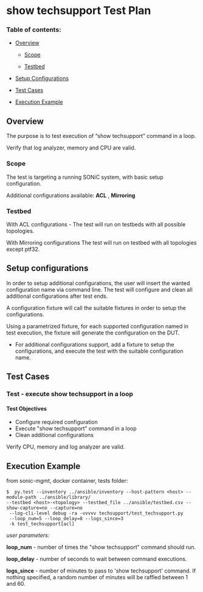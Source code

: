 # show techsupport Test Plan

### Table of contents:
- [Overview](#overview)

  * [Scope](#scope)

  * [Testbed](#testbed)

- [Setup Configurations](#setup-configurations)

- [Test Cases](#test-cases)

- [Execution Example](#execution-example)


## Overview
The purpose is to test execution of “show techsupport” command in a loop. 

Verify that log analyzer, memory and CPU are valid. 


### Scope
The test is targeting a running SONiC system, with basic setup configuration. 

Additional configurations available: **ACL** , **Mirroring**


### Testbed
With ACL configurations - The test will run on testbeds with all possible topologies.

With Mirroring configurations  The test will run on testbed with all topologies except ptf32.

## Setup configurations

In order to setup additional configurations, the user will insert the wanted configuration name via command line.
The test will configure and clean all additional configurations after test ends. 

A configuration fixture will call the suitable fixtures in order to setup the configurations.


Using a parametrized fixture, for each supported configuration named in test execution, the fixture will generate the configuration on the DUT. 

- For additional configurations support, add a fixture to setup the configurations, and execute the test with the suitable configuration name. 



## Test Cases

### Test - execute show techsupport in a loop

#### Test Objectives

- Configure required configuration
- Execute "show techsupport" command in a loop 
- Clean additional configurations 

 Verify CPU, memory and log analyzer are valid. 


## Execution Example


from sonic-mgmt, docker container, tests folder:

```
$  py.test --inventory ../ansible/inventory --host-pattern <host> --module-path ../ansible/library/
--testbed <host>-<topology> --testbed_file ../ansible/testbed.csv --show-capture=no --capture=no
 --log-cli-level debug -ra -vvvvv techsupport/test_techsupport.py 
 --loop_num=5 --loop_delay=8 --logs_since=3
 -k test_techsupport[acl]
 ```
 


_user parameters:_ 


**loop_num**  - number of times the "show techsupport" command should run.

**loop_delay** - number of seconds to wait between command executions.

**logs_since** - number of minutes to pass to 'show techsupport' command.
If nothing specified, a random number of minutes will be raffled between 1 and 60. 




